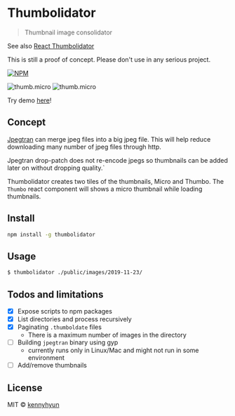 # Thumbolidator

> Thumbnail image consolidator

See also [React Thumbolidator](https://www.npmjs.com/package/react-thumbolidator)

This is still a proof of concept. Please don't use in any serious project.

[![NPM](https://img.shields.io/npm/v/thumbolidator.svg)](https://www.npmjs.com/package/thumbolidator)

![thumb.micro](https://kennyhyun.github.io/thumbolidator/images/images1/thumb.micro.jpg) ![thumb.micro](https://kennyhyun.github.io/thumbolidator/images/images2/thumb.micro.jpg)

Try demo [here](https://kennyhyun.github.io/thumbolidator/)!

## Concept

[Jpegtran](https://jpegclub.org/jpegtran/) can merge jpeg files into a big jpeg file. This will help reduce downloading many number of jpeg files through http.

Jpegtran drop-patch does not re-encode jpegs so thumbnails can be added later on without dropping quality.`

Thumbolidator creates two tiles of the thumbnails, Micro and Thumbo. The `Thumbo` react component will shows a micro thumbnail while loading thumbnails.

## Install

```bash
npm install -g thumbolidator
```

## Usage

```bash
$ thumbolidator ./public/images/2019-11-23/
```

## Todos and limitations

- [x] Expose scripts to npm packages
- [x] List directories and process recursively
- [x] Paginating `.thumboldate` files
  - There is a maximum number of images in the directory
- [ ] Building `jpegtran` binary using gyp
  - currently runs only in Linux/Mac and might not run in some environment
- [ ] Add/remove thumbnails

## License

MIT © [kennyhyun](https://github.com/kennyhyun)
